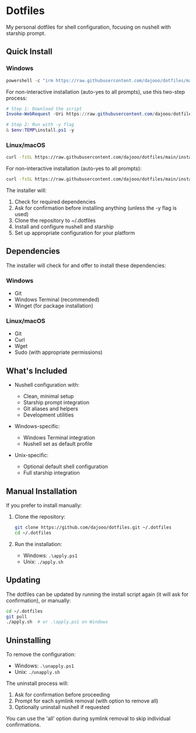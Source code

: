 # Dotfiles

My personal dotfiles for shell configuration, focusing on nushell with starship prompt.

## Quick Install

### Windows
```powershell
powershell -c "irm https://raw.githubusercontent.com/dajooo/dotfiles/main/install.ps1 | iex"
```

For non-interactive installation (auto-yes to all prompts), use this two-step process:
```powershell
# Step 1: Download the script
Invoke-WebRequest -Uri https://raw.githubusercontent.com/dajooo/dotfiles/main/install.ps1 -OutFile $env:TEMP\install.ps1

# Step 2: Run with -y flag
& $env:TEMP\install.ps1 -y
```

### Linux/macOS
```bash
curl -fsSL https://raw.githubusercontent.com/dajooo/dotfiles/main/install.sh | bash
```

For non-interactive installation (auto-yes to all prompts):
```bash
curl -fsSL https://raw.githubusercontent.com/dajooo/dotfiles/main/install.sh | bash -s -- -y
```

The installer will:
1. Check for required dependencies
2. Ask for confirmation before installing anything (unless the -y flag is used)
3. Clone the repository to ~/.dotfiles
4. Install and configure nushell and starship
5. Set up appropriate configuration for your platform

## Dependencies

The installer will check for and offer to install these dependencies:

### Windows
- Git
- Windows Terminal (recommended)
- Winget (for package installation)

### Linux/macOS
- Git
- Curl
- Wget
- Sudo (with appropriate permissions)

## What's Included

- Nushell configuration with:
  - Clean, minimal setup
  - Starship prompt integration
  - Git aliases and helpers
  - Development utilities

- Windows-specific:
  - Windows Terminal integration
  - Nushell set as default profile

- Unix-specific:
  - Optional default shell configuration
  - Full starship integration

## Manual Installation

If you prefer to install manually:

1. Clone the repository:
   ```bash
   git clone https://github.com/dajooo/dotfiles.git ~/.dotfiles
   cd ~/.dotfiles
   ```

2. Run the installation:
   - Windows: `.\apply.ps1`
   - Unix: `./apply.sh`

## Updating

The dotfiles can be updated by running the install script again (it will ask for confirmation), or manually:

```bash
cd ~/.dotfiles
git pull
./apply.sh  # or .\apply.ps1 on Windows
```

## Uninstalling

To remove the configuration:

- Windows: `.\unapply.ps1`
- Unix: `./unapply.sh`

The uninstall process will:
1. Ask for confirmation before proceeding
2. Prompt for each symlink removal (with option to remove all)
3. Optionally uninstall nushell if requested

You can use the 'all' option during symlink removal to skip individual confirmations.
